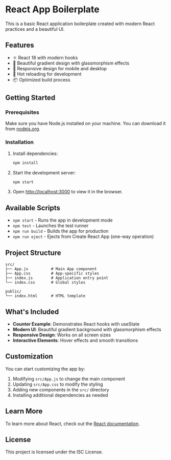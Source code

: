 # React App Boilerplate

This is a basic React application boilerplate created with modern React practices and a beautiful UI.

## Features

- ⚛️ React 18 with modern hooks
- 🎨 Beautiful gradient design with glassmorphism effects
- 📱 Responsive design for mobile and desktop
- 🔧 Hot reloading for development
- 📦 Optimized build process

## Getting Started

### Prerequisites

Make sure you have Node.js installed on your machine. You can download it from [nodejs.org](https://nodejs.org/).

### Installation

1. Install dependencies:
   ```bash
   npm install
   ```

2. Start the development server:
   ```bash
   npm start
   ```

3. Open [http://localhost:3000](http://localhost:3000) to view it in the browser.

## Available Scripts

- `npm start` - Runs the app in development mode
- `npm test` - Launches the test runner
- `npm run build` - Builds the app for production
- `npm run eject` - Ejects from Create React App (one-way operation)

## Project Structure

```
src/
├── App.js          # Main App component
├── App.css         # App-specific styles
├── index.js        # Application entry point
└── index.css       # Global styles

public/
└── index.html      # HTML template
```

## What's Included

- **Counter Example**: Demonstrates React hooks with useState
- **Modern UI**: Beautiful gradient background with glassmorphism effects
- **Responsive Design**: Works on all screen sizes
- **Interactive Elements**: Hover effects and smooth transitions

## Customization

You can start customizing the app by:

1. Modifying `src/App.js` to change the main component
2. Updating `src/App.css` to modify the styling
3. Adding new components in the `src/` directory
4. Installing additional dependencies as needed

## Learn More

To learn more about React, check out the [React documentation](https://reactjs.org/).

## License

This project is licensed under the ISC License. 